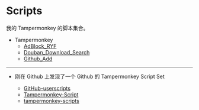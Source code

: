 # Scripts

我的 Tampermonkey 的脚本集合。

-  Tampermonkey
    - [AdBlock_RYF](./Tampermonkey/ADBlock_RYF.js)
    - [Douban_Download_Search](./Tampermonkey/Douban_Download_Search.js)
    - [Github_Add](./Tampermonkey/Github_Add.js)

---

- 刚在 Github 上发现了一个 Github 的 Tampermonkey Script Set 

    - [GitHub-userscripts](https://github.com/Mottie/GitHub-userscripts) 
    - [Tampermonkey-Script](https://github.com/MXWXZ/Tampermonkey-Script)
    - [tampermonkey-scripts](https://github.com/moderntribe/tampermonkey-scripts)
